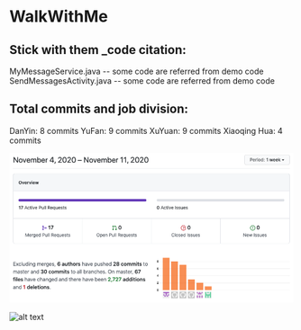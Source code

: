 # WalkWithMe

## Stick with them _code citation:
MyMessageService.java  -- some code are referred from demo code\
SendMessagesActivity.java  -- some code are referred from demo code


## Total commits and job division:
DanYin: 8 commits
YuFan: 9 commits
XuYuan: 9 commits
Xiaoqing Hua: 4 commits

![alt text](/StickWithEm/commits.png)

![alt text](/StickWithEm/commits1.png)
